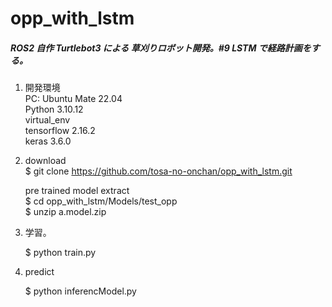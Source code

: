 # opp_with_lstm  
##### ROS2 自作 Turtlebot3 による 草刈りロボット開発。#9 LSTM で経路計画をする。  

1. 開発環境  
PC: Ubuntu Mate 22.04  
Python 3.10.12  
virtual_env  
tensorflow 2.16.2  
keras 3.6.0  

2. download  
   $ git clone https://github.com/tosa-no-onchan/opp_with_lstm.git
   
   pre trained model extract  
   $ cd opp_with_lstm/Models/test_opp  
   $ unzip a.model.zip 

4. 学習。
    
    $ python train.py

5. predict
    
    $ python inferencModel.py
